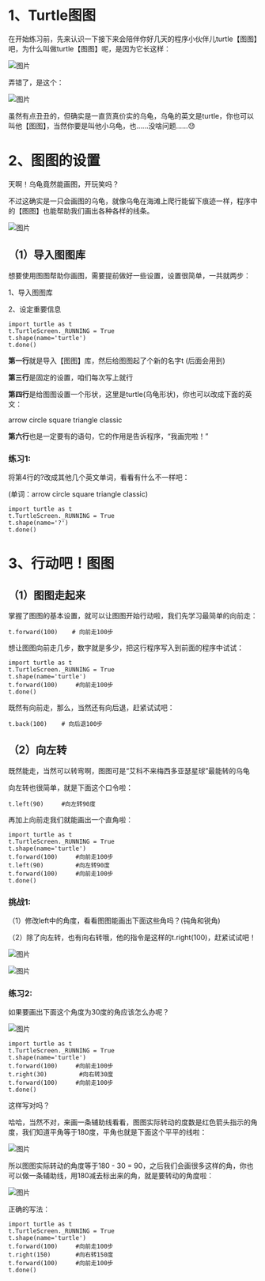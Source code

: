 # 1、Turtle图图

在开始练习前，先来认识一下接下来会陪伴你好几天的程序小伙伴儿turtle【图图】吧，为什么叫做turtle【图图】呢，是因为它长这样：

![图片](https://uploader.shimo.im/f/AkuqgJsogBts0F5p.png!thumbnail?fileGuid=886kd3qYgXXTyTTW)

弄错了，是这个：

![图片](https://uploader.shimo.im/f/4QBA56EovtcJ0piU.png!thumbnail?fileGuid=886kd3qYgXXTyTTW)

虽然有点丑丑的，但确实是一直货真价实的乌龟，乌龟的英文是turtle，你也可以叫他【图图】，当然你要是叫他小乌龟，也......没啥问题......😓

# 2、图图的设置

天啊！乌龟竟然能画图，开玩笑吗？

不过这确实是一只会画图的乌龟，就像乌龟在海滩上爬行能留下痕迹一样，程序中的【图图】也能帮助我们画出各种各样的线条。

![图片](https://uploader.shimo.im/f/VWA9RDoWLPUZWEl1.png!thumbnail?fileGuid=886kd3qYgXXTyTTW)

## （1）导入图图库

想要使用图图帮助你画图，需要提前做好一些设置，设置很简单，一共就两步：

1、导入图图库

2、设定重要信息

```plain
import turtle as t
t.TurtleScreen._RUNNING = True
t.shape(name='turtle')
t.done()
```
**第一行**就是导入【图图】库，然后给图图起了个新的名字t (后面会用到)

**第三行**是固定的设置，咱们每次写上就行

**第四行**是给图图设置一个形状，这里是turtle(乌龟形状)，你也可以改成下面的英文：

arrow  circle  square  triangle  classic

**第六行**也是一定要有的语句，它的作用是告诉程序，“我画完啦！”

### 练习1:

将第4行的?改成其他几个英文单词，看看有什么不一样吧：

(单词：arrow  circle  square  triangle  classic)

```plain
import turtle as t
t.TurtleScreen._RUNNING = True
t.shape(name='?')
t.done()
```
# 3、行动吧！图图

## （1）图图走起来

掌握了图图的基本设置，就可以让图图开始行动啦，我们先学习最简单的向前走：

```plain
t.forward(100)    # 向前走100步
```
想让图图向前走几步，数字就是多少，把这行程序写入到前面的程序中试试：

```plain
import turtle as t
t.TurtleScreen._RUNNING = True
t.shape(name='turtle')
t.forward(100)     #向前走100步
t.done()
```
既然有向前走，那么，当然还有向后退，赶紧试试吧：

```plain
t.back(100)    # 向后退100步
```
## （2）向左转

既然能走，当然可以转弯啊，图图可是“艾科不来梅西多亚瑟星球”最能转的乌龟

向左转也很简单，就是下面这个口令啦：

```plain
t.left(90)     #向左转90度
```
再加上向前走我们就能画出一个直角啦：

```plain
import turtle as t
t.TurtleScreen._RUNNING = True
t.shape(name='turtle')
t.forward(100)     #向前走100步
t.left(90)         #向左转90度
t.forward(100)     #向前走100步
t.done()
```
### 挑战1:

（1）修改left中的角度，看看图图能画出下面这些角吗？(钝角和锐角)

（2）除了向左转，也有向右转哦，他的指令是这样的t.right(100)，赶紧试试吧！

![图片](https://uploader.shimo.im/f/2n3ynCWK6sZdJfPG.png!thumbnail?fileGuid=886kd3qYgXXTyTTW)

![图片](https://uploader.shimo.im/f/EWcUBkt7VGHNeHxO.png!thumbnail?fileGuid=886kd3qYgXXTyTTW)

### 练习2:

如果要画出下面这个角度为30度的角应该怎么办呢？

![图片](https://uploader.shimo.im/f/TgUIqgO5xkqSAqPa.png!thumbnail?fileGuid=886kd3qYgXXTyTTW)

```plain
import turtle as t
t.TurtleScreen._RUNNING = True
t.shape(name='turtle')
t.forward(100)     #向前走100步
t.right(30)         #向右转30度
t.forward(100)     #向前走100步
t.done()
```
这样写对吗？

哈哈，当然不对，来画一条辅助线看看，图图实际转动的度数是红色箭头指示的角度，我们知道平角等于180度，平角也就是下面这个平平的线啦：

![图片](https://uploader.shimo.im/f/nAb3zgK10t64OOCh.png!thumbnail?fileGuid=886kd3qYgXXTyTTW)

所以图图实际转动的角度等于180 - 30 = 90，之后我们会画很多这样的角，你也可以做一条辅助线，用180减去标出来的角，就是要转动的角度啦：

![图片](https://uploader.shimo.im/f/axJJ8Qi6C7kXJ2iT.png!thumbnail?fileGuid=886kd3qYgXXTyTTW)

正确的写法：

```plain
import turtle as t
t.TurtleScreen._RUNNING = True
t.shape(name='turtle')
t.forward(100)     #向前走100步
t.right(150)       #向右转150度
t.forward(100)     #向前走100步
t.done()
```


